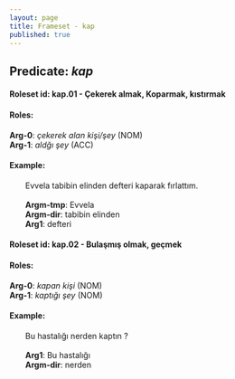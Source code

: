 ```yaml
---
layout: page
title: Frameset - kap
published: true
---
```

<h2>Predicate: <i>kap</i></h2>
<h4>Roleset id: kap.01 - Çekerek almak, Koparmak, kıstırmak<br>
<h4>Roles:</h4>
<b>Arg-0</b>: <i>çekerek alan kişi/şey</i>  (NOM) <br>
<b>Arg-1</b>: <i>aldğı şey</i>  (ACC) <br>
<h4>Example:</h4>
&emsp;&emsp;Evvela tabibin elinden defteri kaparak fırlattım.<br><br>
&emsp;&emsp;<b>Argm-tmp</b>:  Evvela<br>
&emsp;&emsp;<b>Argm-dir</b>:  tabibin elinden<br>
&emsp;&emsp;<b>Arg1</b>:  defteri<br>

<h4>Roleset id: kap.02 - Bulaşmış olmak, geçmek<br>
<h4>Roles:</h4>
<b>Arg-0</b>: <i>kapan kişi</i>  (NOM) <br>
<b>Arg-1</b>: <i>kaptığı şey</i>  (NOM) <br>
<h4>Example:</h4>
&emsp;&emsp;Bu hastalığı nerden kaptın ?<br><br>
&emsp;&emsp;<b>Arg1</b>:  Bu hastalığı<br>
&emsp;&emsp;<b>Argm-dir</b>:  nerden<br>

